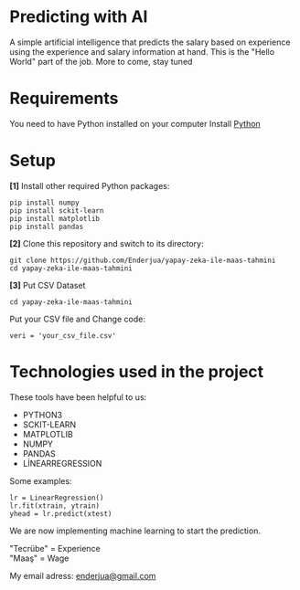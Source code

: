 # Predicting with AI

A simple artificial intelligence that predicts the salary based on experience using the experience and salary information at hand. This is the "Hello World" part of the job. More to come, stay tuned

# Requirements

You need to have Python installed on your computer
Install [Python](https://www.python.org/)

# Setup

**[1]** Install other required Python packages:
```
pip install numpy
pip install sckit-learn
pip install matplotlib
pip install pandas
```

**[2]** Clone this repository and switch to its directory:
```
git clone https://github.com/Enderjua/yapay-zeka-ile-maas-tahmini
cd yapay-zeka-ile-maas-tahmini
```

**[3]** Put CSV Dataset
```
cd yapay-zeka-ile-maas-tahmini
```
Put your CSV file and Change code:
```
veri = 'your_csv_file.csv'
```

# Technologies used in the project

These tools have been helpful to us:

 * PYTHON3
 * SCKIT-LEARN
 * MATPLOTLIB
 * NUMPY
 * PANDAS
 * LİNEARREGRESSION

Some examples: 
```
lr = LinearRegression()
lr.fit(xtrain, ytrain)
yhead = lr.predict(xtest)
```
We are now implementing machine learning to start the prediction.

"Tecrübe" = Experience <br>
"Maaş" = Wage

My email adress: enderjua@gmail.com
